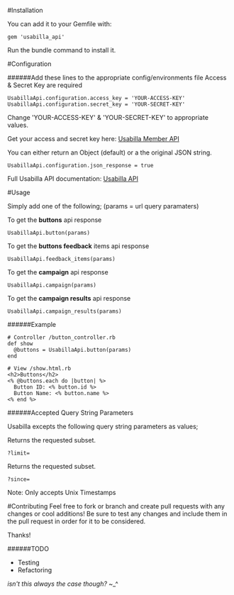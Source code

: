 #Installation

You can add it to your Gemfile with:
```
gem 'usabilla_api'
```
Run the bundle command to install it.

#Configuration

######Add these lines to the appropriate config/environments file
Access & Secret Key are required
```
UsabillaApi.configuration.access_key = 'YOUR-ACCESS-KEY'
UsabillaApi.configuration.secret_key = 'YOUR-SECRET-KEY'
```
Change 'YOUR-ACCESS-KEY' & 'YOUR-SECRET-KEY' to appropriate values.

Get your access and secret key here: [Usabilla Member API](https://usabilla.com/member/api)

You can either return an Object (default) or a the original JSON string.
```
UsabillaApi.configuration.json_response = true
```
Full Usabilla API documentation: [Usabilla API](https://usabilla.com/api)

#Usage

Simply add one of the following;
(params = url query paramaters)

To get the **buttons** api response
```
UsabillaApi.button(params)
```
To get the **buttons feedback** items api response
```
UsabillaApi.feedback_items(params)
```
To get the **campaign** api response
```
UsabillaApi.campaign(params)
```
To get the **campaign results** api response
```
UsabillaApi.campaign_results(params)
```

######Example
```
# Controller /button_controller.rb
def show
  @buttons = UsabillaApi.button(params)
end
```
```
# View /show.html.rb
<h2>Buttons</h2>
<% @buttons.each do |button| %>
  Button ID: <% button.id %>
  Button Name: <% button.name %>
<% end %>
```

######Accepted Query String Parameters

Usabilla excepts the following query string parameters as values;

Returns the requested subset.
```
?limit=
```
Returns the requested subset.
```
?since= 
```
Note: Only accepts Unix Timestamps

#Contributing
Feel free to fork or branch and create pull requests with any changes or cool additions!
Be sure to test any changes and include them in the pull request in order for it to be considered.

Thanks!


######TODO
* Testing
* Refactoring

*isn't this always the case though?* ~_^
